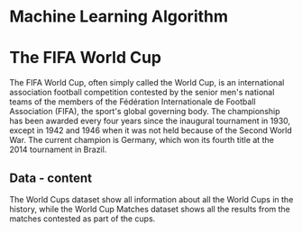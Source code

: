# Machine Learning Algorithm
# The FIFA World Cup
The FIFA World Cup, often simply called the World Cup, is an international association football competition contested by the senior men's national teams of the members of the Fédération Internationale de Football Association (FIFA), the sport's global governing body. The championship has been awarded every four years since the inaugural tournament in 1930, except in 1942 and 1946 when it was not held because of the Second World War. The current champion is Germany, which won its fourth title at the 2014 tournament in Brazil.

## Data - content 
The World Cups dataset show all information about all the World Cups in the history, while the World Cup Matches dataset shows all the results from the matches contested as part of the cups.
